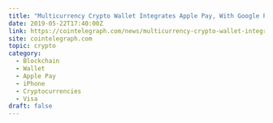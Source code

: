 ```yaml
---
title: "Multicurrency Crypto Wallet Integrates Apple Pay, With Google Pay to Follow Within Weeks"
date: 2019-05-22T17:40:00Z
link: https://cointelegraph.com/news/multicurrency-crypto-wallet-integrates-apple-pay-with-google-pay-to-follow-within-weeks?utm_medium=RSS&utm_source=hune
site: cointelegraph.com
topic: crypto
category:
  - Blockchain
  - Wallet
  - Apple Pay
  - iPhone
  - Cryptocurrencies
  - Visa
draft: false
---
```

